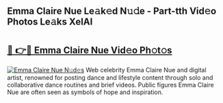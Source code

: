 ## Emma Claire Nue Le𝚊k𝚎d N𝚞𝚍e - Part-tth Vid𝚎o Photos Le𝚊ks XeIAI

# <h2><a href="http://fb0dmt.evod.top/?m=Emma+Claire+Nue">🔗 👉🔴 Emma Claire Nue Vid𝚎o Ph𝚘t𝚘s</a></h2>

[![Emma Claire Nue N𝚞d𝚎s](https://i.imgur.com/8V9OHl7.gif)](http://fb0dmt.evod.top/?m=Emma+Claire+Nue)
Web celebrity Emma Claire Nue and digital artist, renowned for posting dance and lifestyle content through solo and collaborative dance routines and brief videos. Public figures Emma Claire Nue are often seen as symbols of hope and inspiration. 
